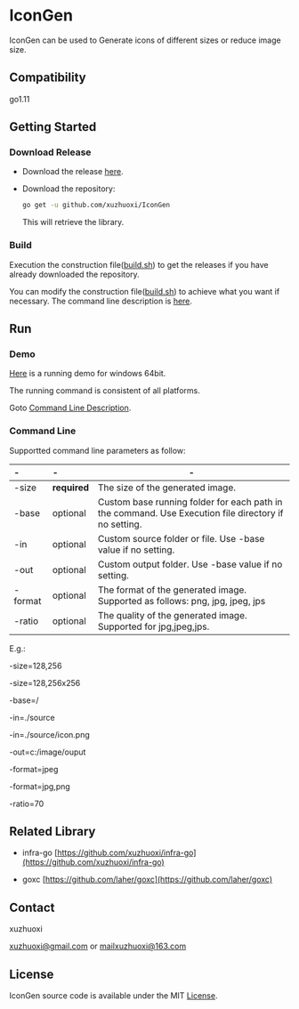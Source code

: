 # IconGen
IconGen can be used to Generate icons of different sizes or reduce image size.

## Compatibility
go1.11

## Getting Started

### Download Release

- Download the release [here](https://github.com/xuzhuoxi/IconGen/releases).

- Download the repository:

	```sh
	go get -u github.com/xuzhuoxi/IconGen
	```
	
	This will retrieve the library.

### Build

Execution the construction file([build.sh](/build/build.sh)) to get the releases if you have already downloaded the repository.

You can modify the construction file([build.sh](/build/build.sh)) to achieve what you want if necessary. The command line description is [here](https://github.com/laher/goxc).

## Run

### Demo

[Here](/demo/win) is a running demo for windows 64bit.

The running command is consistent of all platforms.

Goto <a href="#Command Line">Command Line Description</a>.

### Command Line

Supportted command line parameters as follow:

| -       | -            | -                                                            |
| :------ | :----------- | ------------------------------------------------------------ |
| -size   | **required** | The size of the generated image.                             |
| -base   | optional     | Custom base running folder for each path in the command. Use Execution file directory if no setting. |
| -in     | optional     | Custom source folder or file. Use -base value if no setting. |
| -out    | optional     | Custom output folder. Use -base value if no setting.         |
| -format | optional     | The format of the generated image. Supported as follows: png, jpg, jpeg, jps |
| -ratio  | optional     | The quality of the generated image. Supported for jpg,jpeg,jps. |

E.g.:

-size=128,256

-size=128,256x256

-base=/

-in=./source

-in=./source/icon.png

-out=c:/image/ouput

-format=jpeg

-format=jpg,png

-ratio=70

## Related Library

- infra-go [https://github.com/xuzhuoxi/infra-go](https://github.com/xuzhuoxi/infra-go)

- goxc [https://github.com/laher/goxc](https://github.com/laher/goxc) 

## Contact

xuzhuoxi 

<xuzhuoxi@gmail.com> or <mailxuzhuoxi@163.com>

## License
IconGen source code is available under the MIT [License](/LICENSE).

